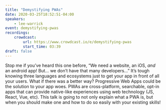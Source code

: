 ```yaml
---
title: "Demystifying PWAs"
date: 2020-03-25T18:52:51-04:00
speakers:
    - lee-warrick
event: demystifying-pwas
recordings:
    crowdcast:
        url: https://www.crowdcast.io/e/demystifying-pwas
        start_time: 03:39
draft: false
---
```


Stop me if you’ve heard this one before, “We need a website, an iOS, *and* an android app! But… we don’t have that many developers…” It’s tough knowing three languages and ecosystems just to get your app in front of all your users. What if there was a better way? Progressive Web Apps could be the solution to your app woes. PWAs are cross-platform, searchable, opt-in apps that can provide native-like experiences using web technology (JS, React, Vue, etc). This talk is going to not only explain what a PWA is, but when you should make one and how to do so easily with your existing skills!
